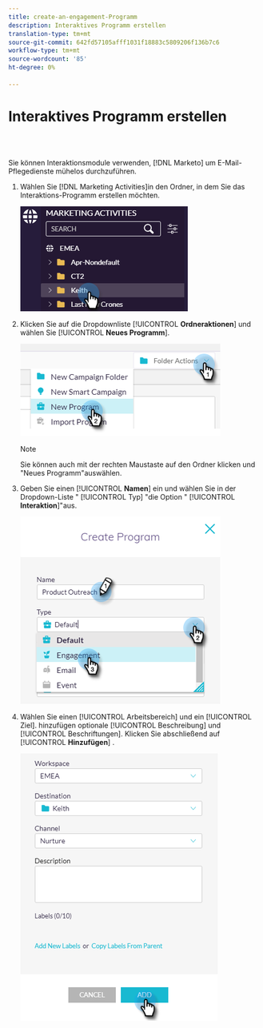 ```yaml
---
title: create-an-engagement-Programm
description: Interaktives Programm erstellen
translation-type: tm+mt
source-git-commit: 642fd57105afff1031f18883c5809206f136b7c6
workflow-type: tm+mt
source-wordcount: '85'
ht-degree: 0%

---
```



# Interaktives Programm erstellen

<br> 

Sie können Interaktionsmodule verwenden, [!DNL Marketo] um E-Mail-Pflegedienste mühelos durchzuführen.

1. Wählen Sie [!DNL Marketing Activities]in den Ordner, in dem Sie das Interaktions-Programm erstellen möchten.

   ![Bild eins](/help/sky/assets/engagement-programs/create-an-engagement-program/create-an-engagement-program-1.png)

1. Klicken Sie auf die Dropdownliste [!UICONTROL **Ordneraktionen**] und wählen Sie [!UICONTROL **Neues Programm**].

   ![Bild zwei](/help/sky/assets/engagement-programs/create-an-engagement-program/create-an-engagement-program-2.png)

   >[!NOTE]
   >
   >Sie können auch mit der rechten Maustaste auf den Ordner klicken und &quot;Neues Programm&quot;auswählen.

1. Geben Sie einen [!UICONTROL **Namen**] ein und wählen Sie in der Dropdown-Liste &quot; [!UICONTROL Typ] &quot;die Option &quot; [!UICONTROL **Interaktion**]&quot;aus.

   ![Bild drei](/help/sky/assets/engagement-programs/create-an-engagement-program/create-an-engagement-program-3.png)

1. Wählen Sie einen [!UICONTROL Arbeitsbereich] und ein [!UICONTROL Ziel]. hinzufügen optionale [!UICONTROL Beschreibung] und [!UICONTROL Beschriftungen]. Klicken Sie abschließend auf [!UICONTROL **Hinzufügen**] .

   ![Bild vier](/help/sky/assets/engagement-programs/create-an-engagement-program/create-an-engagement-program-4.png)
